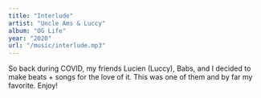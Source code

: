 ```yaml
---
title: "Interlude"
artist: "Uncle Ams & Luccy"
album: "OG Life"
year: "2020"
url: "/music/interlude.mp3"
---
```


So back during COVID, my friends Lucien (Luccy), Babs, and I decided to make beats + songs for the love of it. This was one of them and by far my favorite. Enjoy!